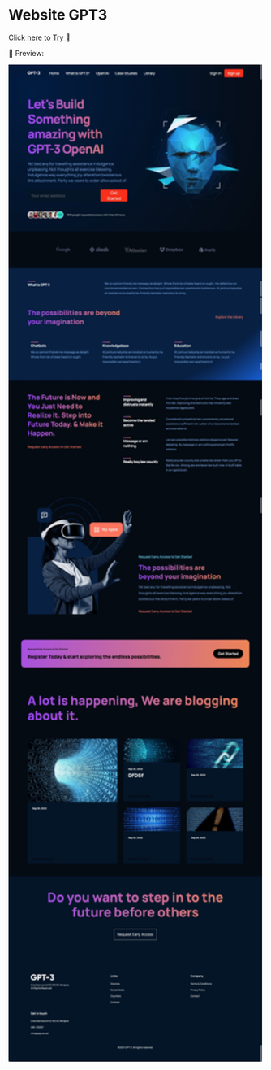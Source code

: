 # Website GPT3

[Click here to Try 🔗 ](https://gpt-landing-page-reactapp.netlify.app/)

👀 Preview:

<img src="preview.jpg" width="500">

